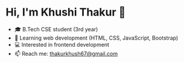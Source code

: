 
# Hi, I'm Khushi Thakur 👋
- 🎓 B.Tech CSE student (3rd year)
- 🌱 Learning web development (HTML, CSS, JavaScript, Bootstrap)
- 💻 Interested in frontend development
- 📫 Reach me: thakurkhush67@gmail.com

<!--
**thakurkhush67/thakurkhush67** is a ✨ _special_ ✨ repository because its `README.md` (this file) appears on your GitHub profile.

Here are some ideas to get you started:

- 🔭 I’m currently working on ...
- 🌱 I’m currently learning ...
- 👯 I’m looking to collaborate on ...
- 🤔 I’m looking for help with ...
- 💬 Ask me about ...
- 📫 How to reach me: ...
- 😄 Pronouns: ...
- ⚡ Fun fact: ...
-->
